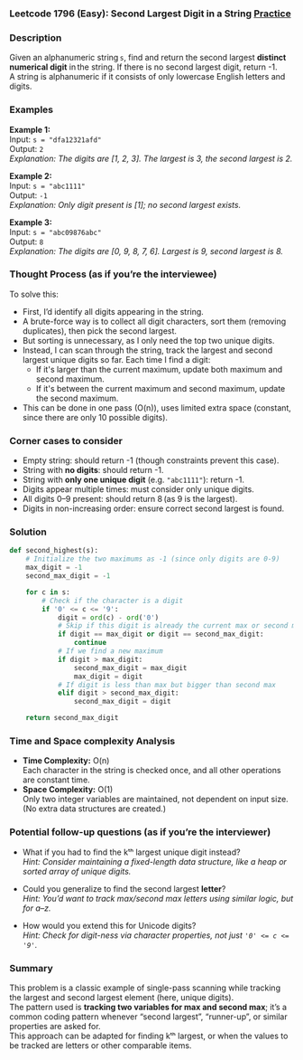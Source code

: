 ### Leetcode 1796 (Easy): Second Largest Digit in a String [Practice](https://leetcode.com/problems/second-largest-digit-in-a-string)

### Description  
Given an alphanumeric string `s`, find and return the second largest **distinct numerical digit** in the string. If there is no second largest digit, return -1.  
A string is alphanumeric if it consists of only lowercase English letters and digits.

### Examples  

**Example 1:**  
Input: `s = "dfa12321afd"`  
Output: `2`  
*Explanation: The digits are [1, 2, 3]. The largest is 3, the second largest is 2.*

**Example 2:**  
Input: `s = "abc1111"`  
Output: `-1`  
*Explanation: Only digit present is [1]; no second largest exists.*

**Example 3:**  
Input: `s = "abc09876abc"`  
Output: `8`  
*Explanation: The digits are [0, 9, 8, 7, 6]. Largest is 9, second largest is 8.*

### Thought Process (as if you’re the interviewee)  
To solve this:
- First, I’d identify all digits appearing in the string.
- A brute-force way is to collect all digit characters, sort them (removing duplicates), then pick the second largest.
- But sorting is unnecessary, as I only need the top two unique digits.
- Instead, I can scan through the string, track the largest and second largest unique digits so far. Each time I find a digit:
  - If it's larger than the current maximum, update both maximum and second maximum.
  - If it's between the current maximum and second maximum, update the second maximum.
- This can be done in one pass (O(n)), uses limited extra space (constant, since there are only 10 possible digits).

### Corner cases to consider  
- Empty string: should return -1 (though constraints prevent this case).
- String with **no digits**: should return -1.
- String with **only one unique digit** (e.g. `"abc1111"`): return -1.
- Digits appear multiple times: must consider only unique digits.
- All digits 0–9 present: should return 8 (as 9 is the largest).
- Digits in non-increasing order: ensure correct second largest is found.

### Solution

```python
def second_highest(s):
    # Initialize the two maximums as -1 (since only digits are 0-9)
    max_digit = -1
    second_max_digit = -1

    for c in s:
        # Check if the character is a digit
        if '0' <= c <= '9':
            digit = ord(c) - ord('0')
            # Skip if this digit is already the current max or second max
            if digit == max_digit or digit == second_max_digit:
                continue
            # If we find a new maximum
            if digit > max_digit:
                second_max_digit = max_digit
                max_digit = digit
            # If digit is less than max but bigger than second max
            elif digit > second_max_digit:
                second_max_digit = digit

    return second_max_digit
```

### Time and Space complexity Analysis  

- **Time Complexity:** O(n)  
  Each character in the string is checked once, and all other operations are constant time.
- **Space Complexity:** O(1)  
  Only two integer variables are maintained, not dependent on input size. (No extra data structures are created.)

### Potential follow-up questions (as if you’re the interviewer)  

- What if you had to find the kᵗʰ largest unique digit instead?  
  *Hint: Consider maintaining a fixed-length data structure, like a heap or sorted array of unique digits.*

- Could you generalize to find the second largest **letter**?  
  *Hint: You’d want to track max/second max letters using similar logic, but for a–z.*

- How would you extend this for Unicode digits?  
  *Hint: Check for digit-ness via character properties, not just `'0' <= c <= '9'`.*

### Summary
This problem is a classic example of single-pass scanning while tracking the largest and second largest element (here, unique digits).  
The pattern used is **tracking two variables for max and second max**; it’s a common coding pattern whenever “second largest”, “runner-up”, or similar properties are asked for.  
This approach can be adapted for finding kᵗʰ largest, or when the values to be tracked are letters or other comparable items.